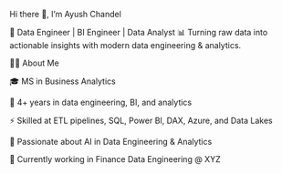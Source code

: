 Hi there 👋, I’m Ayush Chandel

🚀 Data Engineer | BI Engineer | Data Analyst
📊 Turning raw data into actionable insights with modern data engineering & analytics.

👨‍💻 About Me

🎓 MS in Business Analytics

💼 4+ years in data engineering, BI, and analytics

⚡ Skilled at ETL pipelines, SQL, Power BI, DAX, Azure, and Data Lakes

🔎 Passionate about AI in Data Engineering & Analytics

📍 Currently working in Finance Data Engineering @ XYZ
